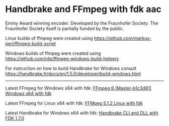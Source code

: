 # Handbrake and FFmpeg with fdk aac

Emmy Award winning encoder. Developed by the Fraunhofer Society. The Fraunhofer Society itself is partially funded by the public.


Linux builds of ffmpeg were created using https://github.com/markus-perl/ffmpeg-build-script

Windows builds of ffmpeg were created using https://github.com/rdp/ffmpeg-windows-build-helpers

For instruction on how to build Handbrake for Windows consult https://handbrake.fr/docs/en/1.5.0/developer/build-windows.html

-----------------

Latest FFmpeg for Windows x64 with fdk:
[FFmpeg 6 (Master-b1c3d81) Windows x64 with fdk](https://github.com/FT129/Handbrake-and-FFmpeg-with-fdk-aac/releases/tag/ffmpeg6-master-b1c3d81)

Latest FFmpeg for Linux x64 with fdk:
[FFMpeg 5.1.2 Linux with fdk](https://github.com/FT129/Handbrake-and-FFmpeg-with-fdk-aac/releases/tag/ffmpeg5.1.2Li)

Latest Handbrake for Windows x64 with fdk:
[Handbrake CLI and DLL with FDK 1.7.0](https://github.com/FT129/Handbrake-and-FFmpeg-with-fdk-aac/releases/tag/1.7.0)
